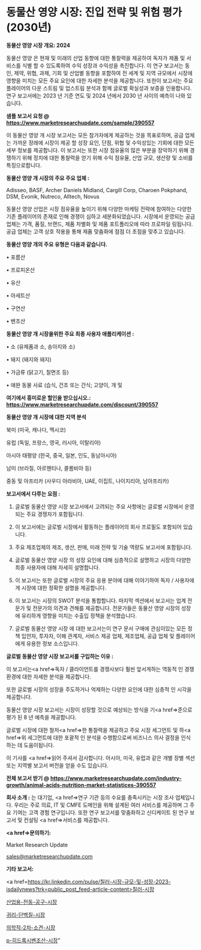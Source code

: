 # 동물산 영양 시장: 진입 전략 및 위험 평가(2030년)

<strong>동물산 영양 시장 개요: 2024</strong>

동물산 영양 은 현재 및 미래의 산업 동향에 대한 통찰력을 제공하여 독자가 제품 및 서비스를 식별 할 수 있도록하여 수익 성장과 수익성을 촉진합니다. 이 연구 보고서는 동인, 제약, 위협, 과제, 기회 및 산업별 동향을 포함하여 전 세계 및 지역 규모에서 시장에 영향을 미치는 모든 주요 요인에 대한 자세한 분석을 제공합니다. 또한이 보고서는 주요 플레이어의 다운 스트림 및 업스트림 분석과 함께 글로벌 확실성과 보증을 인용합니다. 연구 보고서에는 2023 년 기준 연도 및 2024 년에서 2030 년 사이의 예측이 나와 있습니다.



<strong>샘플 보고서 요청 @ <a href=https://www.marketresearchupdate.com/sample/390557>https://www.marketresearchupdate.com/sample/390557</a></strong>

이 동물산 영양 개 시장 보고서는 모든 참가자에게 제공하는 것을 목표로하며, 공급 업체는 가까운 장래에 시장이 제공 할 성장 요인, 단점, 위협 및 수익성있는 기회에 대한 모든 세부 정보를 제공합니다. 이 보고서는 또한 시장 점유율의 많은 부분을 장악하기 위해 경쟁하기 위해 정치에 대한 통찰력을 얻기 위해 수익 점유율, 산업 규모, 생산량 및 소비를 특징으로합니다.



<strong>동물산 영양 개 시장의 주요 주요 업체 :</strong>

Adisseo, BASF, Archer Daniels Midland, Cargill Corp, Charoen Pokphand, DSM, Evonik, Nutreco, Alltech, Novus

동물산 영양 산업은 시장 점유율을 높이기 위해 다양한 마케팅 전략에 참여하는 다양한 기존 플레이어의 존재로 인해 경쟁이 심하고 세분화되었습니다. 시장에서 운영되는 공급 업체는 가격, 품질, 브랜드, 제품 차별화 및 제품 포트폴리오에 따라 프로파일 링됩니다. 공급 업체는 고객 상호 작용을 통해 제품 맞춤화에 점점 더 초점을 맞추고 있습니다.



<strong>동물산 영양 개의 주요 유형은 다음과 같습니다.</strong>

• 포름산

• 프로피온산

• 유산

• 아세트산

• 구연산

• 벤조산



<strong>동물산 영양 개 시장을위한 주요 최종 사용자 애플리케이션 :</strong>

• 소 (유제품과 소, 송아지와 소)

• 돼지 (돼지와 돼지)

• 가금류 (닭고기, 칠면조 등)

• 애완 동물 사료 (습식, 건조 또는 간식; 고양이, 개 및



<strong>여기에서 흥미로운 할인을 받으십시오.: <a href=https://www.marketresearchupdate.com/discount/390557>https://www.marketresearchupdate.com/discount/390557</a></strong>



<strong>동물산 영양 개 시장에 대한 지역 분석</strong>

북미 (미국, 캐나다, 멕시코)

유럽 (독일, 프랑스, 영국, 러시아, 이탈리아)

아시아 태평양 (한국, 중국, 일본, 인도, 동남아시아)

남미 (브라질, 아르헨티나, 콜롬비아 등)

중동 및 아프리카 (사우디 아라비아, UAE, 이집트, 나이지리아, 남아프리카)



<strong>보고서에서 다루는 요점 :</strong>

1. 글로벌 동물산 영양 시장 보고서에서 고려되는 주요 사항에는 글로벌 시장에서 운영되는 주요 경쟁자가 포함됩니다.

2. 이 보고서에는 글로벌 시장에서 활동하는 플레이어의 회사 프로필도 포함되어 있습니다.

3. 주요 제조업체의 제조, 생산, 판매, 미래 전략 및 기술 역량도 보고서에 포함됩니다.

4. 글로벌 동물산 영양 시장 의 성장 요인에 대해 심층적으로 설명하고 시장의 다양한 최종 사용자에 대해 자세히 설명합니다.

5. 이 보고서는 또한 글로벌 시장의 주요 응용 분야에 대해 이야기하여 독자 / 사용자에게 시장에 대한 정확한 설명을 제공합니다.

6. 이 보고서는 시장의 SWOT 분석을 통합합니다. 마지막 섹션에서 보고서는 업계 전문가 및 전문가의 의견과 견해를 제공합니다. 전문가들은 동물산 영양 시장의 성장에 유리하게 영향을 미치는 수출입 정책을 분석했습니다.

7. 글로벌 동물산 영양 시장 에 대한 보고서는이 연구 문서 구매에 관심이있는 모든 정책 입안자, 투자자, 이해 관계자, 서비스 제공 업체, 제조업체, 공급 업체 및 플레이어에게 유용한 정보 소스입니다.



<strong>글로벌 동물산 영양 시장 보고서를 구입하는 이유 :</strong>

이 보고서는<a href=>독자 / 클</a>라이언트를 경쟁사보다 훨씬 앞서게하는 역동적 인 경쟁 환경에 대한 자세한 분석을 제공합니다.

또한 글로벌 시장의 성장을 주도하거나 억제하는 다양한 요인에 대한 심층적 인 시각을 제공합니다.

동물산 영양 시장 보고서는 시장이 성장할 것으로 예상되는 방식을 기<a href=>준으로</a> 평가 된 8 년 예측을 제공합니다.

글로벌 시장에 대한 철저<a href=>한 통찰력</a>을 제공하고 주요 시장 세그먼트 및 하<a href=>위 세그</a>먼트에 대한 포괄적 인 분석을 수행함으로써 비즈니스 의사 결정을 인식하는 데 도움이됩니다.

이 기사를 <a href=>읽어 주</a>셔서 감사합니다. 아시아, 미국, 유럽과 같은 개별 장별 섹션 또는 지역별 보고서 버전을 얻을 수도 있습니다.



<strong>전체 보고서 받기 @ <a href=https://www.marketresearchupdate.com/industry-growth/animal-acids-nutrition-market-statistices-390557>https://www.marketresearchupdate.com/industry-growth/animal-acids-nutrition-market-statistices-390557</a></strong>



<strong>회사 소개 :</strong>
는 대기업, <a href=>연구 기</a>관 등의 수요를 충족시키는 시장 조사 업체입니다. 우리는 주로 의료, IT 및 CMFE 도메인을 위해 설계된 여러 서비스를 제공하며 그 주요 기여는 고객 경험 연구입니다. 또한 연구 보고서를 맞춤화하고 신디케이트 된 연구 보고서 및 컨설팅 <a href=>서비</a>스를 제공합니다.



<strong><a href=>문의하기:</a></strong>

Market Research Update

sales@marketresearchupdate.com



<strong>기타 보고서:</strong>

<a href=https://kr.linkedin.com/pulse/칠러-시장-규모-및-성장-2023-isdailynews?trk=public_post_feed-article-content>칠러-시장</a>

<a href=https://www.linkedin.com/pulse/산업용-전동-공구-시장-경쟁-분석-및-성장-잠재력-2029-survey-savvy-insights-360-analysis/>산업용-전동-공구-시장</a>

<a href=https://www.linkedin.com/pulse/귀리-단백질-시장-세분화-연구-및-목표-고객2029년-trendsetters-talk-360-analysis-r9d4f/>귀리-단백질-시장</a>

<a href=https://www.linkedin.com/pulse/의학적-2차-소견-시장-동향-및-성장-전망-market-matrix-musings-analysis-zarpf/>의학적-2차-소견-시장</a>

<a href=https://www.linkedin.com/pulse/p-히드록시벤조산-시장-진입-전략-및-위험-평가2030년-market-matrix-musings-analysis-scdzf/>p-히드록시벤조산-시장</a>"
